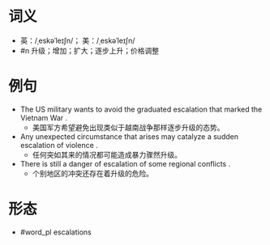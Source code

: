 # 词义
- 英：/ˌeskəˈleɪʃn/； 美：/ˌeskəˈleɪʃn/
- #n 升级；增加；扩大；逐步上升；价格调整
# 例句
- The US military wants to avoid the graduated escalation that marked the Vietnam War .
	- 美国军方希望避免出现类似于越南战争那样逐步升级的态势。
- Any unexpected circumstance that arises may catalyze a sudden escalation of violence .
	- 任何突如其来的情况都可能造成暴力骤然升级。
- There is still a danger of escalation of some regional conflicts .
	- 个别地区的冲突还存在着升级的危险。
# 形态
- #word_pl escalations

